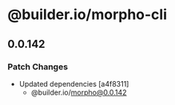 # @builder.io/morpho-cli

## 0.0.142

### Patch Changes

- Updated dependencies [a4f8311]
  - @builder.io/morpho@0.0.142
